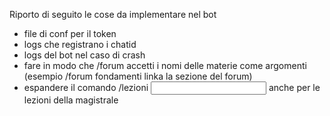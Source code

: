 Riporto di seguito le cose da implementare nel bot

- file di conf per il token
- logs che registrano i chatid
- logs del bot nel caso di crash
- fare in modo che /forum accetti i nomi delle materie come argomenti  (esempio /forum fondamenti linka la sezione del forum)
- espandere il comando /lezioni <input> anche per le lezioni della magistrale
